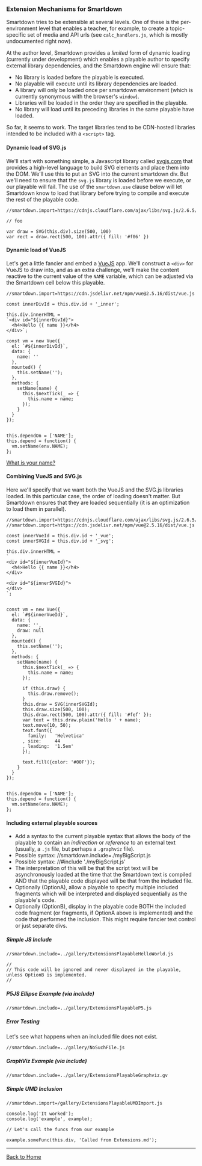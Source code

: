 ### Extension Mechanisms for Smartdown

Smartdown tries to be extensible at several levels. One of these is the per-environment level that enables a teacher, for example, to create a topic-specific set of media and API urls (see `calc_handlers.js`, which is mostly undocumented right now).

At the author level, Smartdown provides a *limited* form of dynamic loading (currently under development) which enables a playable author to specify external library dependencies, and the Smartdown engine will ensure that:

- No library is loaded before the playable is executed.
- No playable will execute until its library dependencies are loaded.
- A library will only be loaded once per smartdown environment (which is currently synonymous with the browser's `window`).
- Libraries will be loaded in the order they are specified in the playable.
- No library will load until its preceding libraries in the same playable have loaded.

So far, it seems to work. The target libraries tend to be CDN-hosted libraries intended to be included with a `<script>` tag.

#### Dynamic load of SVG.js

We'll start with something simple, a Javascript library called [svgjs.com](http://svgjs.com) that provides a high-level language to build SVG elements and place them into the DOM. We'll use this to put an SVG into the current smartdown div. But we'll need to ensure that the `svg.js` library is loaded before we execute, or our playable will fail. The use of the `smartdown.use` clause below will let Smartdown know to load that library before trying to compile and execute the rest of the playable code.


```javascript/playable/debug
//smartdown.import=https://cdnjs.cloudflare.com/ajax/libs/svg.js/2.6.5/svg.min.js

// foo

var draw = SVG(this.div).size(500, 100)
var rect = draw.rect(500, 100).attr({ fill: '#f06' })

```


#### Dynamic load of VueJS

Let's get a little fancier and embed a [VueJS](https://vuejs.org) app. We'll construct a `<div>` for VueJS to draw into, and as an extra challenge, we'll make the content reactive to the current value of the `NAME` variable, which can be adjusted via the Smartdown cell below this playable.


```javascript/playable
//smartdown.import=https://cdn.jsdelivr.net/npm/vue@2.5.16/dist/vue.js

const innerDivId = this.div.id + '_inner';

this.div.innerHTML =
`<div id="${innerDivId}">
  <h4>Hello {{ name }}</h4>
</div>`;

const vm = new Vue({
  el: `#${innerDivId}`,
  data: {
    name: ''
  },
  mounted() {
    this.setName('');
  },
  methods: {
    setName(name) {
      this.$nextTick(_ => {
        this.name = name;
      });
    }
  }
});


this.dependOn = ['NAME'];
this.depend = function() {
  vm.setName(env.NAME);
};

```


[What is your name?](:?NAME)

#### Combining VueJS and SVG.js

Here we'll specify that we want both the VueJS and the SVG.js libraries loaded. In this particular case, the order of loading doesn't matter. But Smartdown ensures that they are loaded sequentially (it is an optimization to load them in parallel).

```javascript/playable
//smartdown.import=https://cdnjs.cloudflare.com/ajax/libs/svg.js/2.6.5/svg.min.js
//smartdown.import=https://cdn.jsdelivr.net/npm/vue@2.5.16/dist/vue.js

const innerVueId = this.div.id + '_vue';
const innerSVGId = this.div.id + '_svg';

this.div.innerHTML =
`
<div id="${innerVueId}">
  <h4>Hello {{ name }}</h4>
</div>

<div id="${innerSVGId}">
</div>
`;


const vm = new Vue({
  el: `#${innerVueId}`,
  data: {
    name: '',
    draw: null
  },
  mounted() {
    this.setName('');
  },
  methods: {
    setName(name) {
      this.$nextTick(_ => {
        this.name = name;
      });

      if (this.draw) {
        this.draw.remove();
      }
      this.draw = SVG(innerSVGId);
      this.draw.size(500, 100);
      this.draw.rect(500, 100).attr({ fill: '#fef' });
      var text = this.draw.plain('Hello ' + name);
      text.move(10, 50);
      text.font({
        family:   'Helvetica'
      , size:     44
      , leading:  '1.5em'
      });

      text.fill({color: '#00F'});
    }
  }
});


this.dependOn = ['NAME'];
this.depend = function() {
  vm.setName(env.NAME);
};

```


#### Including external playable sources

- Add a syntax to the current playable syntax that allows the body of the playable to contain an *indirection* or *reference* to an external text (usually, a `.js` file, but perhaps a `.graphviz` file).
- Possible syntax: //smartdown.include=./myBigScript.js
- Possible syntax: //#include './myBigScript.js'
- The interpretation of this will be that the script text will be asynchronously loaded at the time that the Smartdown text is compiled AND that the playable code displayed will be that from the included file.
- Optionally (OptionA), allow a playable to specify multiple included fragments which will be interpreted and displayed sequentially as the playable's code.
- Optionally (OptionB), display in the playable code BOTH the included code fragment (or fragments, if OptionA above is implemented) and the code that performed the inclusion. This might require fancier text control or just separate divs.

##### Simple JS Include

```javascript/playable
//smartdown.include=../gallery/ExtensionsPlayableHelloWorld.js

//
// This code will be ignored and never displayed in the playable, unless OptionB is implemented.
//
```

##### P5JS Ellipse Example (via include)


```p5js/playable
//smartdown.include=../gallery/ExtensionsPlayableP5.js
```


##### Error Testing

Let's see what happens when an included file does not exist.


```p5js/playable/debug
//smartdown.include=../gallery/NoSuchFile.js
```



##### GraphViz Example (via include)


```graphviz/playable
//smartdown.include=../gallery/ExtensionsPlayableGraphviz.gv
```


##### Simple UMD Inclusion


```javascript/playable/debug
//smartdown.import=/gallery/ExtensionsPlayableUMDImport.js

console.log('It worked');
console.log('example', example);

// Let's call the funcs from our example

example.someFunc(this.div, 'Called from Extensions.md');

```


---


[Back to Home](:@Home)

